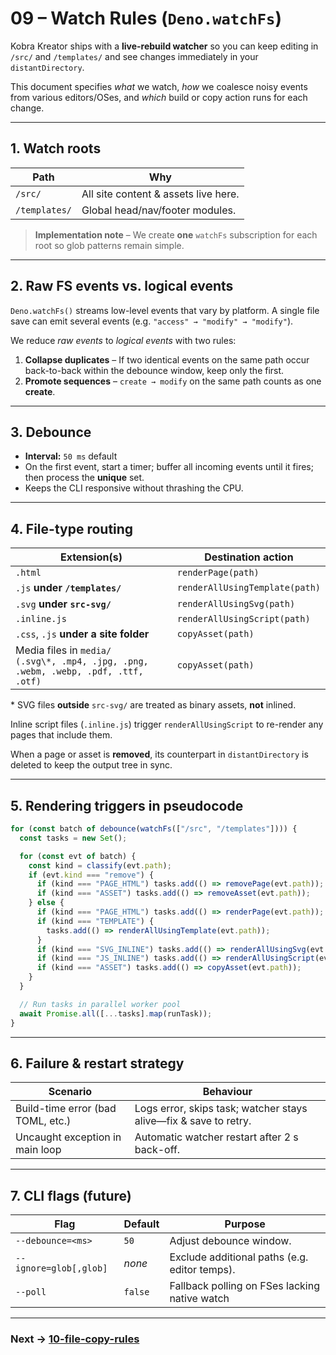 # 09 – Watch Rules (`Deno.watchFs`)

Kobra Kreator ships with a **live-rebuild watcher** so you can keep editing in
`/src/` and `/templates/` and see changes immediately in your
`distantDirectory`.

This document specifies _what_ we watch, _how_ we coalesce noisy events from
various editors/OSes, and _which_ build or copy action runs for each change.

---

## 1. Watch roots

| Path          | Why                                  |
| ------------- | ------------------------------------ |
| `/src/`       | All site content & assets live here. |
| `/templates/` | Global head/nav/footer modules.      |

> **Implementation note** – We create **one** `watchFs` subscription for each
> root so glob patterns remain simple.

---

## 2. Raw FS events vs. logical events

`Deno.watchFs()` streams low-level events that vary by platform. A single file
save can emit several events (e.g. `"access" → "modify" → "modify"`).

We reduce _raw events_ to _logical events_ with two rules:

1. **Collapse duplicates** – If two identical events on the same path occur
   back-to-back within the debounce window, keep only the first.
2. **Promote sequences** – `create → modify` on the same path counts as one
   **create**.

<!-- TODO: document how rename events are handled on Windows (usually "rename" + "modify"). -->

---

## 3. Debounce

- **Interval:** `50 ms` default <!-- TODO: benchmark & tune -->
- On the first event, start a timer; buffer all incoming events until it fires;
  then process the **unique** set.
- Keeps the CLI responsive without thrashing the CPU.

---

## 4. File-type routing

| Extension(s)                                                                            | Destination action             |
| --------------------------------------------------------------------------------------- | ------------------------------ |
| `.html`                                                                                 | `renderPage(path)`             |
| `.js` **under `/templates/`**                                                           | `renderAllUsingTemplate(path)` |
| `.svg` **under `src-svg/`**                                                             | `renderAllUsingSvg(path)`      |
| `.inline.js`                                                                            | `renderAllUsingScript(path)`   |
| `.css`, `.js` **under a site folder**                                                   | `copyAsset(path)`              |
| Media files in `media/`<br>`(.svg\*, .mp4, .jpg, .png, .webm, .webp, .pdf, .ttf, .otf)` | `copyAsset(path)`              |

\* SVG files **outside** `src-svg/` are treated as binary assets, **not**
inlined.

Inline script files (`.inline.js`) trigger `renderAllUsingScript` to re-render
any pages that include them.

<!-- TODO: confirm whether `.ico` should trigger copy or be ignored. Current spec lists it in watch list. -->

When a page or asset is **removed**, its counterpart in `distantDirectory` is
deleted to keep the output tree in sync.

---

## 5. Rendering triggers in pseudocode

```ts
for (const batch of debounce(watchFs(["/src", "/templates"]))) {
  const tasks = new Set();

  for (const evt of batch) {
    const kind = classify(evt.path);
    if (evt.kind === "remove") {
      if (kind === "PAGE_HTML") tasks.add(() => removePage(evt.path));
      if (kind === "ASSET") tasks.add(() => removeAsset(evt.path));
    } else {
      if (kind === "PAGE_HTML") tasks.add(() => renderPage(evt.path));
      if (kind === "TEMPLATE") {
        tasks.add(() => renderAllUsingTemplate(evt.path));
      }
      if (kind === "SVG_INLINE") tasks.add(() => renderAllUsingSvg(evt.path));
      if (kind === "JS_INLINE") tasks.add(() => renderAllUsingScript(evt.path));
      if (kind === "ASSET") tasks.add(() => copyAsset(evt.path));
    }
  }

  // Run tasks in parallel worker pool
  await Promise.all([...tasks].map(runTask));
}
```

<!-- TODO: lift this snippet into `/examples/watch-snippet.ts` for integration tests. -->

---

## 6. Failure & restart strategy

| Scenario                          | Behaviour                                                                      |
| --------------------------------- | ------------------------------------------------------------------------------ |
| Build-time error (bad TOML, etc.) | Logs error, skips task; watcher stays alive—fix & save to retry.               |
| Uncaught exception in main loop   | Automatic watcher restart after 2 s back-off. <!-- TODO: implement wrapper --> |

---

## 7. CLI flags (future)

| Flag                   | Default | Purpose                                       |
| ---------------------- | ------- | --------------------------------------------- |
| `--debounce=<ms>`      | `50`    | Adjust debounce window.                       |
| `--ignore=glob[,glob]` | _none_  | Exclude additional paths (e.g. editor temps). |
| `--poll`               | `false` | Fallback polling on FSes lacking native watch |

---

### Next → [10-file-copy-rules](10-file-copy-rules.md)
